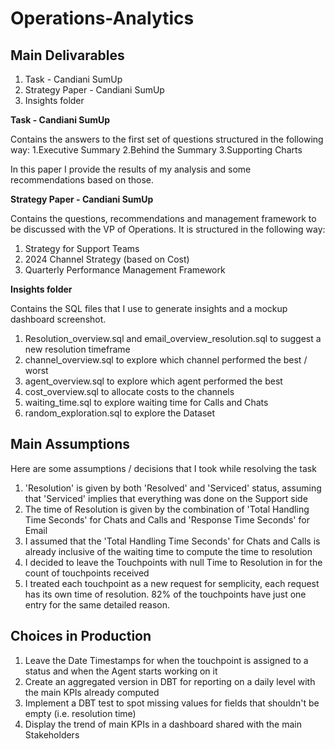 # Operations-Analytics

## Main Delivarables

1. Task - Candiani SumUp
2. Strategy Paper - Candiani SumUp
3. Insights folder

**Task - Candiani SumUp** 

Contains the answers to the first set of questions structured in the following way:
1.Executive Summary
2.Behind the Summary
3.Supporting Charts

In this paper I provide the results of my analysis and some recommendations based on those.

**Strategy Paper - Candiani SumUp**

Contains the questions, recommendations and management framework to be discussed with the VP of Operations.
It is structured in the following way:
1. Strategy for Support Teams 
2. 2024 Channel Strategy (based on Cost)
3. Quarterly Performance Management Framework

**Insights folder**

Contains the SQL files that I use to generate insights and a mockup dashboard screenshot.
1. Resolution_overview.sql and email_overview_resolution.sql to suggest a new resolution timeframe
2. channel_overview.sql to explore which channel performed the best / worst
3. agent_overview.sql to explore which agent performed the best 
4. cost_overview.sql to allocate costs to the channels
5. waiting_time.sql to explore waiting time for Calls and Chats
6. random_exploration.sql to explore the Dataset

## Main Assumptions

Here are some assumptions / decisions that I took while resolving the task

1. 'Resolution' is given by both 'Resolved' and 'Serviced' status, assuming that 'Serviced' implies that everything was done on the Support side
2. The time of Resolution is given by the combination of 'Total Handling Time Seconds' for Chats and Calls and 'Response Time Seconds' for Email
3. I assumed that the 'Total Handling Time Seconds' for Chats and Calls is already inclusive of the waiting time to compute the time to resolution
4. I decided to leave the Touchpoints with null Time to Resolution in for the count of touchpoints received
5. I treated each touchpoint as a new request for semplicity, each request has its own time of resolution. 82% of the touchpoints have just one entry for the same detailed reason.

## Choices in Production

1. Leave the Date Timestamps for when the touchpoint is assigned to a status and when the Agent starts working on it
2. Create an aggregated version in DBT for reporting on a daily level with the main KPIs already computed
3. Implement a DBT test to spot missing values for fields that shouldn't be empty (i.e. resolution time)
4. Display the trend of main KPIs in a dashboard shared with the main Stakeholders 

